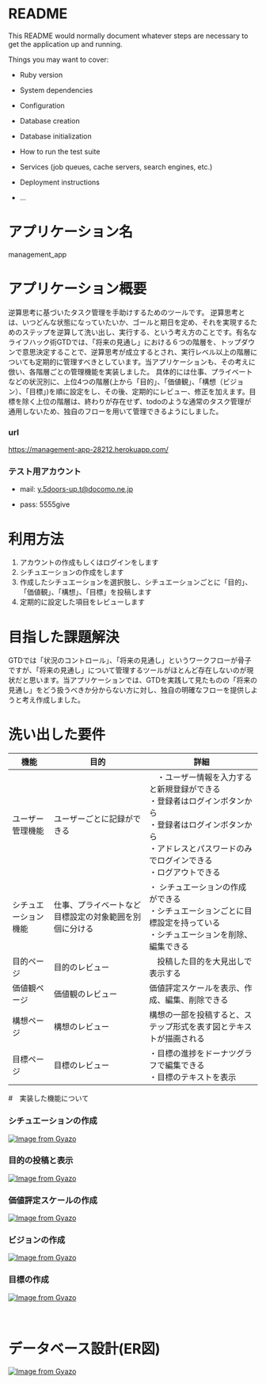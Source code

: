 # README

This README would normally document whatever steps are necessary to get the
application up and running.

Things you may want to cover:

* Ruby version

* System dependencies

* Configuration

* Database creation

* Database initialization

* How to run the test suite

* Services (job queues, cache servers, search engines, etc.)

* Deployment instructions

* ...


# アプリケーション名

management_app

# アプリケーション概要

逆算思考に基づいたタスク管理を手助けするためのツールです。
逆算思考とは、いつどんな状態になっていたいか、ゴールと期日を定め、それを実現するためのステップを逆算して洗い出し、実行する、という考え方のことです。有名なライフハック術GTDでは、「将来の見通し」における６つの階層を、トップダウンで意思決定することで、逆算思考が成立するとされ、実行レベル以上の階層についても定期的に管理すべきとしています。当アプリケーションも、その考えに倣い、各階層ごとの管理機能を実装しました。
具体的には仕事、プライベートなどの状況別に、上位4つの階層(上から「目的」、「価値観」、「構想（ビジョン）、「目標」)を順に設定をし、その後、定期的にレビュー、修正を加えます。目標を除く上位の階層は、終わりが存在せず、todoのような通常のタスク管理が通用しないため、独自のフローを用いて管理できるようにしました。


### url

https://management-app-28212.herokuapp.com/


### テスト用アカウント

- mail:  y.5doors-up.t@docomo.ne.jp

- pass:  5555give


# 利用方法

1. アカウントの作成もしくはログインをします
2. シチュエーションの作成をします
3. 作成したシチュエーションを選択肢し、シチュエーションごとに「目的」、「価値観」、「構想」、「目標」を投稿します
4. 定期的に設定した項目をレビューします

# 目指した課題解決

GTDでは「状況のコントロール」、「将来の見通し」というワークフローが骨子ですが、「将来の見通し」について管理するツールがほとんど存在しないのが現状だと思います。当アプリケーションでは、GTDを実践して見たものの「将来の見通し」をどう扱うべきか分からない方に対し、独自の明確なフローを提供しようと考え作成しました。

# 洗い出した要件

| 機能             | 目的      　| 詳細                           　　|
| --------------- | ---------- | --------------------------------- |
| ユーザー管理機能   | ユーザーごとに記録ができる  |　・ユーザー情報を入力すると新規登録ができる<br>・登録者はログインボタンから<br>・登録者はログインボタンから<br>・アドレスとパスワードのみでログインできる<br>・ログアウトできる|
|シチュエーション機能|仕事、プライベートなど目標設定の対象範囲を別個に分ける|・ シチュエーションの作成ができる<br>・シチュエーションごとに目標設定を持っている<br>・シチュエーションを削除、編集できる|
|目的ページ|目的のレビュー|　投稿した目的を大見出しで表示する　|　　　　　　　　　　　
| 価値観ページ           | 価値観のレビュー       | 価値評定スケールを表示、作成、編集、削除できる                       |
| 構想ページ           | 構想のレビュー    | 構想の一部を投稿すると、ステップ形式を表す図とテキストが描画される |
| 目標ページ     | 目標のレビュー    | ・目標の進捗をドーナツグラフで編集できる<br>・目標のテキストを表示  |


#　実装した機能について

### シチュエーションの作成
[![Image from Gyazo](https://i.gyazo.com/f3947393fe63dc48d19e7dabcfc9bc53.gif)](https://gyazo.com/f3947393fe63dc48d19e7dabcfc9bc53)


### 目的の投稿と表示
[![Image from Gyazo](https://i.gyazo.com/802596d27d427705ce1e4e1bb1379538.gif)](https://gyazo.com/802596d27d427705ce1e4e1bb1379538)

### 価値評定スケールの作成
[![Image from Gyazo](https://i.gyazo.com/30cac912ce6b79d8c3021b1b4f39ec9f.gif)](https://gyazo.com/30cac912ce6b79d8c3021b1b4f39ec9f)

### ビジョンの作成
[![Image from Gyazo](https://i.gyazo.com/3d30f8757301fbefd2a5ee15009f8c9c.gif)](https://gyazo.com/3d30f8757301fbefd2a5ee15009f8c9c)

### 目標の作成
[![Image from Gyazo](https://i.gyazo.com/2ab0a30a6952e3c7ace827563dce602d.gif)](https://gyazo.com/2ab0a30a6952e3c7ace827563dce602d)





 

　
















# データベース設計(ER図)

[![Image from Gyazo](https://i.gyazo.com/dc469307b303901a833f82da7e46671e.png)](https://gyazo.com/dc469307b303901a833f82da7e46671e)

